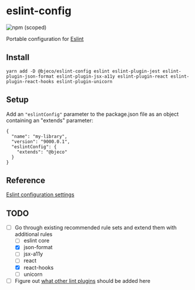 # eslint-config

![npm (scoped)](https://img.shields.io/npm/v/@bjeco/eslint-config)

Portable configuration for [Eslint](https://eslint.org/)

## Install

```
yarn add -D @bjeco/eslint-config eslint eslint-plugin-jest eslint-plugin-json-format eslint-plugin-jsx-a11y eslint-plugin-react eslint-plugin-react-hooks eslint-plugin-unicorn
```

## Setup

Add an `"eslintConfig"` parameter to the package.json file as an object containing an "extends" parameter:

```
{
  "name": "my-library",
  "version": "9000.0.1",
  "eslintConfig": {
    "extends": "@bjeco"
  }
}
```

## Reference

[Eslint configuration settings](https://eslint.org/docs/user-guide/configuring)

## TODO

- [ ] Go through existing recommended rule sets and extend them with additional rules
  - [ ] eslint core
  - [x] json-format
  - [ ] jsx-a11y
  - [ ] react
  - [x] react-hooks
  - [ ] unicorn
- [ ] Figure out [what other lint plugins](https://github.com/dustinspecker/awesome-eslint#plugins) should be added here
